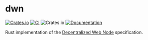 # dwn

[![Crates.io](https://img.shields.io/crates/v/dwn.svg)](https://crates.io/crates/dwn)
[![CI](https://github.com/unavi-xyz/dwn/actions/workflows/ci.yml/badge.svg)](https://github.com/unavi-xyz/dwn/actions/workflows/ci.yml)
![Crates.io](https://img.shields.io/crates/l/dwn)
[![Documentation](https://docs.rs/dwn/badge.svg)](https://docs.rs/dwn)

Rust implementation of the [Decentralized Web Node](https://identity.foundation/decentralized-web-node/spec/) specification.
